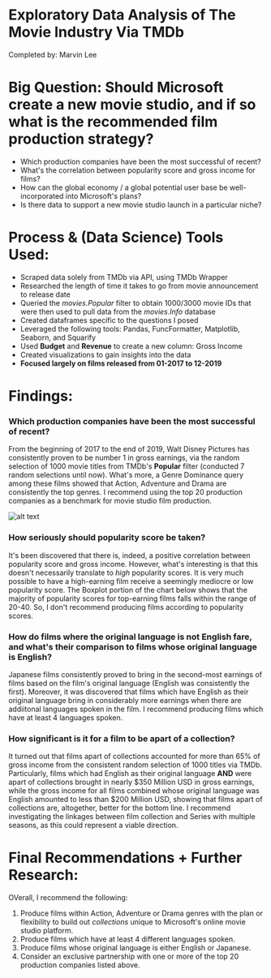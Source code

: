 # Exploratory Data Analysis of The Movie Industry Via TMDb
Completed by: Marvin Lee


# Big Question: Should Microsoft create a new movie studio, and if so what is the recommended film production strategy?

<ul>
    <li>Which production companies have been the most successful of recent?</li>
    <li>What's the correlation between popularity score and gross income for films?</li>
    <li>How can the global economy / a global potential user base be well-incorporated into Microsoft's plans?</li>
    <li>Is there data to support a new movie studio launch in a particular niche?</li>
</ul>


# Process & (Data Science) Tools Used:

<ul>
    <li>Scraped data solely from TMDb via API, using TMDb Wrapper</li>
    <li>Researched the length of time it takes to go from movie announcement to release date</li>
    <li>Queried the <i>movies.Popular</i> filter to obtain 1000/3000 movie IDs that were then used to pull data from the <i>movies.Info</i> database</li>
    <li>Created dataframes specific to the questions I posed</li>
    <li>Leveraged the following tools: Pandas, FuncFormatter, Matplotlib, Seaborn, and Squarify</li>
    <li>Used <b>Budget</b> and <b>Revenue</b> to create a new column: Gross Income</li>
    <li>Created visualizations to gain insights into the data</li>
    <li><b>Focused largely on films released from 01-2017 to 12-2019</b></li>
</ul>


# Findings:


### Which production companies have been the most successful of recent?

From the beginning of 2017 to the end of 2019, Walt Disney Pictures has consistently proven to be number 1 in gross earnings, via the random selection of 1000 movie titles from TMDb's <b>Popular</b> filter (conducted 7 random selections until now). What's more, a Genre Dominance query among these films showed that Action, Adventure and Drama are consistently the top genres. I recommend using the top 20 production companies as a benchmark for movie studio film production.

![alt text](https://github.com/emel333/moovee_insights/production_companies_top_20.png "Top 20 Top-Earning Production Companies")


### How seriously should popularity score be taken?

It's been discovered that there is, indeed, a positive correlation between popularity score and gross income. However, what's interesting is that this doesn't necessarily translate to <i>high</i> popularity scores. It is very much possible to have a high-earning film receive a seemingly mediocre or low popularity score. The Boxplot portion of the chart below shows that the majority of popularity scores for top-earning films falls within the range of 20-40. So, I don't recommend producing films according to popularity scores.


### How do films where the original language is not English fare, and what's their comparison to films whose original language is English?

Japanese films consistently proved to bring in the second-most earnings of films based on the film's original language (English was consistently the first). Moreover, it was discovered that films which have English as their original language bring in considerably more earnings when there are addiitonal languages spoken in the film. I recommend producing films which have at least 4 languages spoken.

### How significant is it for a film to be apart of a collection?

It turned out that films apart of collections accounted for more than 65% of gross income from the consistent random selection of 1000 titles via TMDb. Particularly, films which had English as their original language <b>AND</b> were apart of collections brought in nearly $350 Million USD in gross earnings, while the gross income for all films combined whose original language was English amounted to less than $200 Million USD, showing that films apart of collections are, altogether, better for the bottom line. I recommend investigating the linkages between film collection and Series with multiple seasons, as this could represent a viable direction.


# Final Recommendations + Further Research:
OVerall, I recommend the following:

<ol>
    <li>Produce films within Action, Adventure or Drama genres with the plan or flexibility to build out <i>collections</i> unique to Microsoft's online movie studio platform.</li>
    <li>Produce films which have at least 4 different languages spoken.</li>
    <li>Produce films whose original language is either English or Japanese.</li>
    <li>Consider an exclusive partnership with one or more of the top 20 production companies listed above.</li>
</ol>